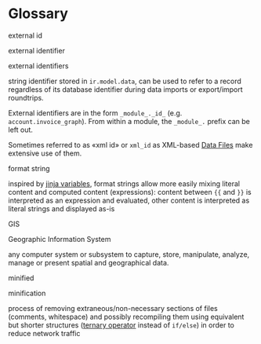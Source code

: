 # Glossary

external id

external identifier

external identifiers

    

string identifier stored in `ir.model.data`, can be used to refer to a record
regardless of its database identifier during data imports or export/import
roundtrips.

External identifiers are in the form `_module_._id_` (e.g.
`account.invoice_graph`). From within a module, the `_module_.` prefix can be
left out.

Sometimes referred to as «xml id» or `xml_id` as XML-based [Data
Files](reference/backend/data#reference-data) make extensive use of them.

format string

    

inspired by [jinja
variables](http://jinja.pocoo.org/docs/dev/templates/#variables), format
strings allow more easily mixing literal content and computed content
(expressions): content between `{{` and `}}` is interpreted as an expression
and evaluated, other content is interpreted as literal strings and displayed
as-is

GIS

Geographic Information System

    

any computer system or subsystem to capture, store, manipulate, analyze,
manage or present spatial and geographical data.

minified

minification

    

process of removing extraneous/non-necessary sections of files (comments,
whitespace) and possibly recompiling them using equivalent but shorter
structures ([ternary operator](http://en.wikipedia.org/wiki/%3F:) instead of
`if/else`) in order to reduce network traffic

